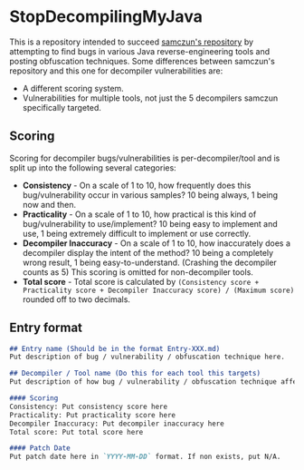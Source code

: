 # StopDecompilingMyJava

This is a repository intended to succeed [samczun's repository](https://github.com/Janmm14/decompiler-vulnerabilities-and-bugs) 
by attempting to find bugs in various Java reverse-engineering tools and posting obfuscation techniques. Some differences between
samczun's repository and this one for decompiler vulnerabilities are:
* A different scoring system.
* Vulnerabilities for multiple tools, not just the 5 decompilers samczun specifically targeted.

## Scoring

Scoring for decompiler bugs/vulnerabilities is per-decompiler/tool and is split up into the following several categories:
* **Consistency** - On a scale of 1 to 10, how frequently does this bug/vulnerability occur in various samples? 10 being always, 1 being now and then.
* **Practicality** - On a scale of 1 to 10, how practical is this kind of bug/vulnerability to use/implement? 10 being easy to implement and use, 1 being extremely difficult to implement or use correctly.
* **Decompiler Inaccuracy** - On a scale of 1 to 10, how inaccurately does a decompiler display the intent of the method? 10 being a completely wrong result, 1 being easy-to-understand. (Crashing the decompiler counts as 5) This scoring is omitted for non-decompiler tools.
* **Total score** - Total score is calculated by `(Consistency score + Practicality score + Decompiler Inaccuracy score) / (Maximum score)` rounded off to two decimals.

## Entry format

```md
## Entry name (Should be in the format Entry-XXX.md)
Put description of bug / vulnerability / obfuscation technique here.

## Decompiler / Tool name (Do this for each tool this targets)
Put description of how bug / vulnerability / obfuscation technique affects decompiler / tool.

#### Scoring
Consistency: Put consistency score here  
Practicality: Put practicality score here  
Decompiler Inaccuracy: Put decompiler inaccuracy here  
Total score: Put total score here  

#### Patch Date
Put patch date here in `YYYY-MM-DD` format. If non exists, put N/A.
```
